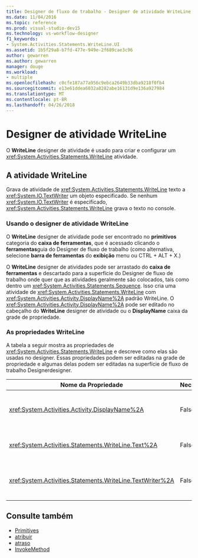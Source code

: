 ```yaml
---
title: Designer de fluxo de trabalho - Designer de atividade WriteLine
ms.date: 11/04/2016
ms.topic: reference
ms.prod: visual-studio-dev15
ms.technology: vs-workflow-designer
f1_keywords:
- System.Activities.Statements.WriteLine.UI
ms.assetid: 1b5f29a8-b7fd-477e-949e-2f689cae3c96
author: gewarren
ms.author: gewarren
manager: douge
ms.workload:
- multiple
ms.openlocfilehash: c0cfe187a77a956c9ebca2649b33dba9218f0fb4
ms.sourcegitcommit: e13e61ddea6032a8282abe16131d9e136a927984
ms.translationtype: MT
ms.contentlocale: pt-BR
ms.lasthandoff: 04/26/2018
---
```

# <a name="writeline-activity-designer"></a>Designer de atividade WriteLine

O **WriteLine** designer de atividade é usado para criar e configurar um <xref:System.Activities.Statements.WriteLine> atividade.

## <a name="the-writeline-activity"></a>A atividade WriteLine

Grava de atividade de <xref:System.Activities.Statements.WriteLine> texto a <xref:System.IO.TextWriter> um objeto especificado. Se nenhum <xref:System.IO.TextWriter> é especificado, <xref:System.Activities.Statements.WriteLine> grava o texto no console.

### <a name="using-the-writeline-activity-designer"></a>Usando o designer de atividade WriteLine
 O **WriteLine** designer de atividade pode ser encontrado no **primitivos** categoria do **caixa de ferramentas**, que é acessado clicando o **ferramentas**guia do Designer de fluxo de trabalho (como alternativa, selecione **barra de ferramentas** do **exibição** menu ou CTRL + ALT + X.)

 O **WriteLine** designer de atividades pode ser arrastado do **caixa de ferramentas** e descartado para a superfície do Designer de fluxo de trabalho onde quer que as atividades geralmente são colocados, tais como dentro um <xref:System.Activities.Statements.Sequence>. Isso cria uma atividade de <xref:System.Activities.Statements.WriteLine> com <xref:System.Activities.Activity.DisplayName%2A> padrão WriteLine. O <xref:System.Activities.Activity.DisplayName%2A> pode ser editado no cabeçalho do **WriteLine** designer de atividade ou o **DisplayName** caixa da grade de propriedade.

### <a name="the-writeline-properties"></a>As propriedades WriteLine
 A tabela a seguir mostra as propriedades de <xref:System.Activities.Statements.WriteLine> e descreve como elas são usadas no designer. Essas propriedades podem ser editadas na grade de propriedade e algumas delas podem ser editadas na superfície de fluxo de trabalho Designerdesigner.

|Nome da Propriedade|Necessária|Uso|
|-------------------|--------------|-----------|
|<xref:System.Activities.Activity.DisplayName%2A>|False|O nome amigável de atividade de <xref:System.Activities.Statements.WriteLine> . O padrão é WriteLine. Embora não seja necessário <xref:System.Activities.Activity.DisplayName%2A> restrita, é prática recomendada usar esse.|
|<xref:System.Activities.Statements.WriteLine.Text%2A>|False|O texto a gravação. Para definir a propriedade, digite uma expressão do Visual Basic no **texto** caixa o **WriteLine** atividade designer ou na grade de propriedades.|
|<xref:System.Activities.Statements.WriteLine.TextWriter%2A>|False|<xref:System.IO.TextWriter> a <xref:System.Activities.Statements.WriteLine> que grava <xref:System.Activities.Statements.WriteLine.Text%2A>. O padrão é o console.|

## <a name="see-also"></a>Consulte também

- [Primitives](../workflow-designer/primitives-activity-designers.md)
- [atribuir](../workflow-designer/assign-activity-designer.md)
- [atraso](../workflow-designer/delay-activity-designer.md)
- [InvokeMethod](../workflow-designer/invokemethod-activity-designer.md)